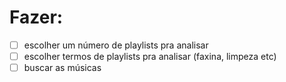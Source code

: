 # Fazer:
- [ ] escolher um número de playlists pra analisar
- [ ] escolher termos de playlists pra analisar (faxina, limpeza etc)
- [ ] buscar as músicas
